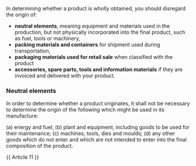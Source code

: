 In determining whether a product is wholly obtained, you should disregard the origin of:

- **neutral elements**, meaning equipment and materials used in the production, but not physically incorporated into the final product, such as fuel, tools or machinery,
- **packing materials and containers** for shipment used during transportation,
- **packaging materials used for retail sale** when classified with the product
- **accessories, spare parts, tools and information materials** if they are invoiced and delivered with your product.

### Neutral elements

In order to determine whether a product originates, it shall not be necessary to determine the origin of the following which might be used in its manufacture:

(a)	energy and fuel;
(b)	plant and equipment, including goods to be used for their maintenance;
(c)	machines, tools, dies and moulds;
(d)	any other goods which do not enter and which are not intended to enter into the final composition of the product.

{{ Article 11 }}
